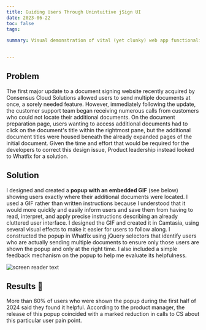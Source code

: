 ```yaml
---
title: Guiding Users Through Unintuitive jSign UI
date: 2023-06-22
toc: false
tags:
 
summary: Visual demonstration of vital (yet clunky) web app functionality
 

---
```


## Problem
The first major update to a document signing website recently acquired by Consensus Cloud Solutions allowed users to send multiple documents at once, a sorely needed feature. However, immediately following the update, the customer support team began receiving numerous calls from customers who could not locate their additional documents. On the document preparation page, users wanting to access additional documents had to click on the document's title within the rightmost pane, but the additional document titles were housed beneath the already expanded pages of the initial document. Given the time and effort that would be required for the developers to correct this design issue, Product leadership instead looked to Whatfix for a solution.   

## Solution
I designed and created a **popup with an embedded GIF** (see below) showing users exactly where their additional documents were located. I used a GIF rather than written instructions because I understood that it would more quickly and easily inform users and save them from having to read, interpret, and apply precise instructions describing an already cluttered user interface. I designed the GIF and created it in Camtasia, using several visual effects to make it easier for users to follow along. I constructed the popup in Whatfix using jQuery selectors that identify users who are actually sending multiple documents to ensure only those users are shown the popup and only at the right time. I also included a simple feedback mechanism on the popup to help me evaluate its helpfulness. 

![screen reader text](jSignGIF.gif)

## Results 🤩
More than 80% of users who were shown the popup during the first half of 2024 said they found it helpful.  According to the product manager, the release of this popup coincided with a marked reduction in calls to CS about this particular user pain point.
<!--more-->
